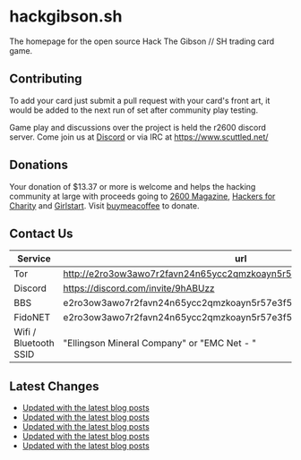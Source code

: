 # hackgibson.sh
The homepage for the open source Hack The Gibson // SH trading card game.


## Contributing

To add your card just submit a pull request with your card's front art, it would be added to the next run of set after community play testing.

Game play and discussions over the project is held the r2600 discord server. Come join us at [Discord](https://discord.com/invite/9hABUzz) or via IRC at https://www.scuttled.net/


## Donations

Your donation of $13.37 or more is welcome and helps the hacking community at large with proceeds going to [2600 Magazine](https://2600.com/), [Hackers for Charity](https://hackersforcharity.org) and [Girlstart](https://girlstart.org).  Visit [buymeacoffee](https://www.buymeacoffee.com/hackgibson.sh) to donate.


## Contact Us

Service | url
-|-
Tor | http://e2ro3ow3awo7r2favn24n65ycc2qmzkoayn5r57e3f56nvjwdcgg32ad.onion
Discord | https://discord.com/invite/9hABUzz
BBS | e2ro3ow3awo7r2favn24n65ycc2qmzkoayn5r57e3f56nvjwdcgg32ad.onion:23
FidoNET | e2ro3ow3awo7r2favn24n65ycc2qmzkoayn5r57e3f56nvjwdcgg32ad.onion:24554
Wifi / Bluetooth SSID | "Ellingson Mineral Company" or "EMC Net - <fidonet address>"

## Latest Changes
<!-- BLOG-POST-LIST:START -->
- [Updated with the latest blog posts](https://github.com/DFW2600/hackgibson.sh/commit/ac7b8e6a2686efdb03a7dfe3fa38eba8b43342be)
- [Updated with the latest blog posts](https://github.com/DFW2600/hackgibson.sh/commit/1754028b5bd62f1c4d1fbfbbc6e37a54b6a45970)
- [Updated with the latest blog posts](https://github.com/DFW2600/hackgibson.sh/commit/fcbee6dc02b895655de6fcd23c98fcb29f8d81bd)
- [Updated with the latest blog posts](https://github.com/DFW2600/hackgibson.sh/commit/e44672d5a0c2a8c603d8f3a920cd1f2d0fc9df37)
- [Updated with the latest blog posts](https://github.com/DFW2600/hackgibson.sh/commit/b463cef117ad79773fe3ae29094a74e5d9473009)
<!-- BLOG-POST-LIST:END -->
